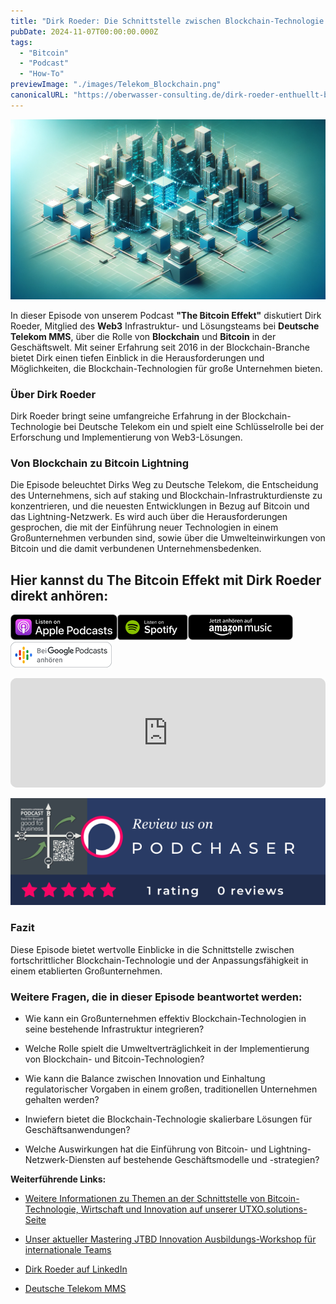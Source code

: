 ```yaml
---
title: "Dirk Roeder: Die Schnittstelle zwischen Blockchain-Technologie und Unternehmenswelt"
pubDate: 2024-11-07T00:00:00.000Z
tags:
  - "Bitcoin"
  - "Podcast"
  - "How-To"
previewImage: "./images/Telekom_Blockchain.png"
canonicalURL: "https://oberwasser-consulting.de/dirk-roeder-enthuellt-blockchain-technologie-in-der-geschaeftswelt-bei-deutsche-telekom"
---
```


![](images/Telekom_Blockchain-1024x585.png)

In dieser Episode von unserem Podcast **"The Bitcoin Effekt"** diskutiert Dirk Roeder, Mitglied des **Web3** Infrastruktur- und Lösungsteams bei **Deutsche Telekom MMS**, über die Rolle von **Blockchain** und **Bitcoin** in der Geschäftswelt. Mit seiner Erfahrung seit 2016 in der Blockchain-Branche bietet Dirk einen tiefen Einblick in die Herausforderungen und Möglichkeiten, die Blockchain-Technologien für große Unternehmen bieten.

### Über Dirk Roeder

Dirk Roeder bringt seine umfangreiche Erfahrung in der Blockchain-Technologie bei Deutsche Telekom ein und spielt eine Schlüsselrolle bei der Erforschung und Implementierung von Web3-Lösungen.

### Von Blockchain zu Bitcoin Lightning

Die Episode beleuchtet Dirks Weg zu Deutsche Telekom, die Entscheidung des Unternehmens, sich auf staking und Blockchain-Infrastrukturdienste zu konzentrieren, und die neuesten Entwicklungen in Bezug auf Bitcoin und das Lightning-Netzwerk. Es wird auch über die Herausforderungen gesprochen, die mit der Einführung neuer Technologien in einem Großunternehmen verbunden sind, sowie über die Umwelteinwirkungen von Bitcoin und die damit verbundenen Unternehmensbedenken.

## Hier kannst du The Bitcoin Effekt mit Dirk Roeder direkt anhören:

[![](images/listen-on-apple-podcast.png)](https://https://podcasts.apple.com/us/podcast/e207-deutsche-telekom-goes-lightning-with-dirk-r%C3%B6der/id1718939630?i=1000636925173&itsct=podcast_box&itscg=30200&ls=1)[![](images/listen-on-spotify.png)](https://open.spotify.com/episode/2uDl9T6gPppifpTrCLEbFF?si=a3c3adf4edc14bb3)[![](images/ListenOn_AmazonMusic_button_Black_RGB_5X_DE-300x73.png)](https://music.amazon.de/podcasts/56f81b63-2dcd-438f-808c-f0e287d637a4/episodes/d88241d4-546c-4cc7-8d1e-fcc1a6e9d21e/the-bitcoin-effekt---your-business-podcast-e207---deutsche-telekom-goes-lightning-with-dirk-r%C3%B6der---how-to-orange-pill-an-enterprise)[![jobs to be done podcast](images/DE_Google_Podcasts_Badge_8x-300x76.png)](https://podcasts.google.com/feed/aHR0cHM6Ly9hbmNob3IuZm0vcy9jNmExMzVhOC9wb2RjYXN0L3Jzcw/episode/ODk2ODllYzktYzZlZS00ZTU1LTk3YmMtYjEzOTRhZTAyYzJh?sa=X&ved=0CAgQuIEEahcKEwjQ0rHZ1_uCAxUAAAAAHQAAAAAQCg)

<iframe id="embedPlayer" src="https://embed.podcasts.apple.com/us/podcast/e207-deutsche-telekom-goes-lightning-with-dirk-r%C3%B6der/id1718939630?i=1000636925173&amp;itsct=podcast_box_player&amp;itscg=30200&amp;ls=1&amp;theme=auto" height="175px" frameborder="0" sandbox="allow-forms allow-popups allow-same-origin allow-scripts allow-top-navigation-by-user-activation" allow="autoplay *; encrypted-media *; clipboard-write" style="width: 100%; max-width: 660px; overflow: hidden; border-radius: 10px; transform: translateZ(0px); animation: 2s 6 loading-indicator; background-color: rgb(228, 228, 228);"></iframe>

[![Podchaser - Innovate+Upgrade](images/TCASP632678.png)](https://www.podchaser.com/podcasts/the-bitcoin-effekt-your-busine-4968955/reviews)

### Fazit

Diese Episode bietet wertvolle Einblicke in die Schnittstelle zwischen fortschrittlicher Blockchain-Technologie und der Anpassungsfähigkeit in einem etablierten Großunternehmen.

### Weitere Fragen, die in dieser Episode beantwortet werden:

- Wie kann ein Großunternehmen effektiv Blockchain-Technologien in seine bestehende Infrastruktur integrieren?

- Welche Rolle spielt die Umweltverträglichkeit in der Implementierung von Blockchain- und Bitcoin-Technologien?

- Wie kann die Balance zwischen Innovation und Einhaltung regulatorischer Vorgaben in einem großen, traditionellen Unternehmen gehalten werden?

- Inwiefern bietet die Blockchain-Technologie skalierbare Lösungen für Geschäftsanwendungen?

- Welche Auswirkungen hat die Einführung von Bitcoin- und Lightning-Netzwerk-Diensten auf bestehende Geschäftsmodelle und -strategien?

**Weiterführende Links:**

- [Weitere Informationen zu Themen an der Schnittstelle von Bitcoin-Technologie, Wirtschaft und Innovation auf unserer UTXO.solutions-Seite](https://utxo.solutions)

- [Unser aktueller Mastering JTBD Innovation Ausbildungs-Workshop für internationale Teams](https://utxo.solutions/services/mastering-jobs-to-be-done-online-workshop/)

- [Dirk Roeder auf LinkedIn](https://www.linkedin.com/in/droeder72/)

- [Deutsche Telekom MMS](https://www.telekom-mms.com)
